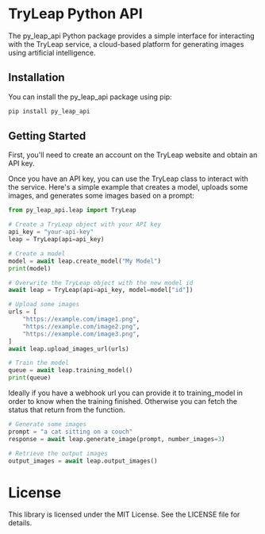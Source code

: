 # TryLeap Python API
The py_leap_api Python package provides a simple interface for interacting with the TryLeap service, a cloud-based platform for generating images using artificial intelligence.

## Installation
You can install the py_leap_api package using pip:

```bash
pip install py_leap_api
```

## Getting Started
First, you'll need to create an account on the TryLeap website and obtain an API key.

Once you have an API key, you can use the TryLeap class to interact with the service. Here's a simple example that creates a model, uploads some images, and generates some images based on a prompt:

```python
from py_leap_api.leap import TryLeap

# Create a TryLeap object with your API key
api_key = "your-api-key"
leap = TryLeap(api=api_key)

# Create a model
model = await leap.create_model("My Model")
print(model)

# Overwrite the TryLeap object with the new model id
await leap = TryLeap(api=api_key, model=model["id"])

# Upload some images
urls = [
    "https://example.com/image1.png",
    "https://example.com/image2.png",
    "https://example.com/image3.png",
]
await leap.upload_images_url(urls)

# Train the model
queue = await leap.training_model()
print(queue)
```

Ideally if you have a webhook url you can provide it to training_model in order to know when the training finished.
Otherwise you can fetch the status that return from the function.

```python
# Generate some images
prompt = "a cat sitting on a couch"
response = await leap.generate_image(prompt, number_images=3)

# Retrieve the output images
output_images = await leap.output_images()
```

# License
This library is licensed under the MIT License. See the LICENSE file for details.
